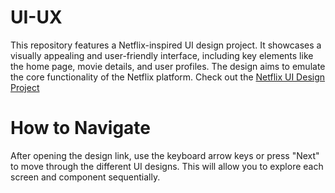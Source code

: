 # UI-UX
This repository features a Netflix-inspired UI design project. It showcases a visually appealing and user-friendly interface, including key elements like the home page, movie details, and user profiles. The design aims to emulate the core functionality of the Netflix platform.
Check out the [Netflix UI Design Project](https://bit.ly/3ymYzpJ)
# How to Navigate
After opening the design link, use the keyboard arrow keys or press "Next" to move through the different UI designs. This will allow you to explore each screen and component sequentially.

